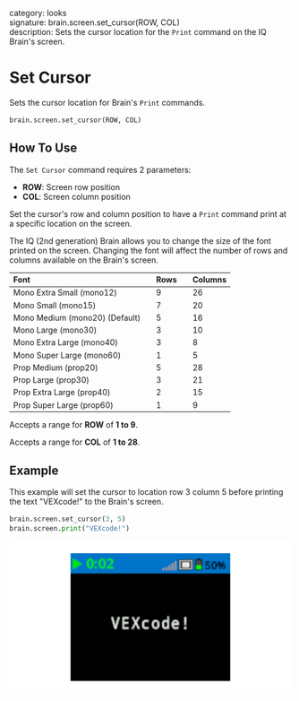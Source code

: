 category: looks  
signature: brain.screen.set_cursor(ROW, COL)  
description: Sets the cursor location for the `Print` command on the IQ Brain's screen.

# Set Cursor

Sets the cursor location for Brain's `Print` commands.

```python
brain.screen.set_cursor(ROW, COL)
```

## How To Use

The `Set Cursor` command requires 2 parameters:

* **ROW**: Screen row position 
* **COL**: Screen column position

Set the cursor's row and column position to have a `Print` command print at a specific location on the screen.

The IQ (2nd generation) Brain allows you to change the size of the font printed on the screen. Changing the font will affect the number of rows and columns available on the Brain's screen.

| Font |  | Rows |  | Columns |
| :--- | --- | :--- | --- | :--- |
| Mono Extra Small (mono12) |  | 9 |  | 26 |
| Mono Small (mono15) |  | 7 |  | 20 |
| Mono Medium (mono20) (Default) |  | 5 |  | 16 |
| Mono Large (mono30) |  | 3 |  | 10 |
| Mono Extra Large (mono40) |  | 3 |  | 8 |
| Mono Super Large (mono60) |  | 1 |  | 5 |
| Prop Medium (prop20) |  | 5 |  | 28 |
| Prop Large (prop30) |  | 3 |  | 21 |
| Prop Extra Large (prop40) |  | 2 |  | 15 |
| Prop Super Large (prop60) |  | 1 |  | 9 |

Accepts a range for **ROW** of **1 to 9**.

Accepts a range for **COL** of **1 to 28**.

## Example

This example will set the cursor to location row 3 column 5 before printing the text "VEXcode!" to the Brain's screen.

```python
brain.screen.set_cursor(3, 5)
brain.screen.print("VEXcode!")
```

![set_cursor_hello2](set_cursor_hello2.png)

<advanced>
</advanced>